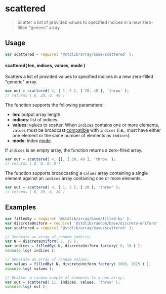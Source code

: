 <!--

@license Apache-2.0

Copyright (c) 2025 The Stdlib Authors.

Licensed under the Apache License, Version 2.0 (the "License");
you may not use this file except in compliance with the License.
You may obtain a copy of the License at

   http://www.apache.org/licenses/LICENSE-2.0

Unless required by applicable law or agreed to in writing, software
distributed under the License is distributed on an "AS IS" BASIS,
WITHOUT WARRANTIES OR CONDITIONS OF ANY KIND, either express or implied.
See the License for the specific language governing permissions and
limitations under the License.

-->

# scattered

> Scatter a list of provided values to specified indices in a new zero-filled "generic" array.

<section class="usage">

## Usage

```javascript
var scattered = require( '@stdlib/array/base/scattered' );
```

#### scattered( len, indices, values, mode )

Scatters a list of provided values to specified indices in a new zero-filled "generic" array.

```javascript
var out = scattered( 4, [ 1, 3 ], [ 20, 40 ], 'throw' );
// returns [ 0, 20, 0, 40 ]
```

The function supports the following parameters:

-   **len**: output array length.
-   **indices**: list of indices.
-   **values**: values to scatter. When `indices` contains one or more elements, `values` must be broadcast [compatible][@stdlib/ndarray/base/broadcast-shapes] with `indices` (i.e., must have either one element or the same number of elements as `indices`).
-   **mode**: index [mode][@stdlib/ndarray/base/ind].

If `indices` is an empty array, the function returns a zero-filled array.

```javascript
var out = scattered( 4, [], [ 20, 40 ], 'throw' );
// returns [ 0, 0, 0, 0 ]
```

The function supports broadcasting a `values` array containing a single element against an `indices` array containing one or more elements.

```javascript
var out = scattered( 4, [ 1, 3 ], [ 20 ], 'throw' );
// returns [ 0, 20, 0, 20 ]
```

</section>

<!-- /.usage -->

<section class="notes">

</section>

<!-- /.notes -->

<section class="examples">

## Examples

<!-- eslint no-undef: "error" -->

```javascript
var filledBy = require( '@stdlib/array/base/filled-by' );
var discreteUniform = require( '@stdlib/random/base/discrete-uniform' );
var scattered = require( '@stdlib/array/base/scattered' );

// Generate an array of random indices:
var N = discreteUniform( 5, 15 );
var indices = filledBy( N, discreteUniform.factory( 0, 10 ) );
console.log( indices );

// Generate an array of random values:
var values = filledBy( N, discreteUniform.factory( 1000, 2025 ) );
console.log( values );

// Scatter a random sample of elements to a new array:
var out = scattered( 11, indices, values, 'throw' );
console.log( out );
```

</section>

<!-- /.examples -->

<!-- Section for related `stdlib` packages. Do not manually edit this section, as it is automatically populated. -->

<section class="related">

</section>

<!-- /.related -->

<!-- Section for all links. Make sure to keep an empty line after the `section` element and another before the `/section` close. -->

<section class="links">

[@stdlib/ndarray/base/ind]: https://github.com/stdlib-js/stdlib/tree/develop/lib/node_modules/%40stdlib/ndarray/base/ind

[@stdlib/ndarray/base/broadcast-shapes]: https://github.com/stdlib-js/stdlib/tree/develop/lib/node_modules/%40stdlib/ndarray/base/broadcast-shapes

</section>

<!-- /.links -->
